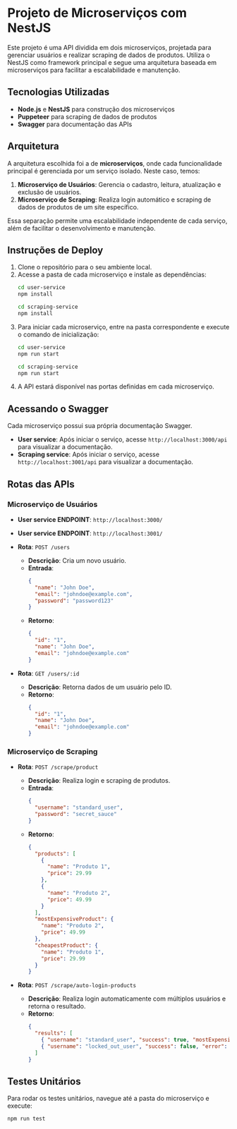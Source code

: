 
# Projeto de Microserviços com NestJS

Este projeto é uma API dividida em dois microserviços, projetada para gerenciar usuários e realizar scraping de dados de produtos. Utiliza o NestJS como framework principal e segue uma arquitetura baseada em microserviços para facilitar a escalabilidade e manutenção.

## Tecnologias Utilizadas

- **Node.js** e **NestJS** para construção dos microserviços
- **Puppeteer** para scraping de dados de produtos
- **Swagger** para documentação das APIs

## Arquitetura

A arquitetura escolhida foi a de **microserviços**, onde cada funcionalidade principal é gerenciada por um serviço isolado. Neste caso, temos:

1. **Microserviço de Usuários**: Gerencia o cadastro, leitura, atualização e exclusão de usuários.
2. **Microserviço de Scraping**: Realiza login automático e scraping de dados de produtos de um site específico.

Essa separação permite uma escalabilidade independente de cada serviço, além de facilitar o desenvolvimento e manutenção.

## Instruções de Deploy

1. Clone o repositório para o seu ambiente local.
2. Acesse a pasta de cada microserviço e instale as dependências:
   ```bash
   cd user-service
   npm install
   ```
   ```bash
   cd scraping-service
   npm install
   ```
3. Para iniciar cada microserviço, entre na pasta correspondente e execute o comando de inicialização:
   ```bash
   cd user-service
   npm run start
   ```
   ```bash
   cd scraping-service
   npm run start
   ```
4. A API estará disponível nas portas definidas em cada microserviço.

## Acessando o Swagger

Cada microserviço possui sua própria documentação Swagger.

- **User service**: Após iniciar o serviço, acesse `http://localhost:3000/api` para visualizar a documentação.
- **Scraping service**: Após iniciar o serviço, acesse `http://localhost:3001/api` para visualizar a documentação.

## Rotas das APIs

### Microserviço de Usuários

- **User service ENDPOINT**: `http://localhost:3000/`
- **User service ENDPOINT**: `http://localhost:3001/`

- **Rota**: `POST /users`
  - **Descrição**: Cria um novo usuário.
  - **Entrada**:
    ```json
    {
      "name": "John Doe",
      "email": "johndoe@example.com",
      "password": "password123"
    }
    ```
  - **Retorno**:
    ```json
    {
      "id": "1",
      "name": "John Doe",
      "email": "johndoe@example.com"
    }
    ```

- **Rota**: `GET /users/:id`
  - **Descrição**: Retorna dados de um usuário pelo ID.
  - **Retorno**:
    ```json
    {
      "id": "1",
      "name": "John Doe",
      "email": "johndoe@example.com"
    }
    ```

### Microserviço de Scraping

- **Rota**: `POST /scrape/product`
  - **Descrição**: Realiza login e scraping de produtos.
  - **Entrada**:
    ```json
    {
      "username": "standard_user",
      "password": "secret_sauce"
    }
    ```
  - **Retorno**:
    ```json
    {
      "products": [
        {
          "name": "Produto 1",
          "price": 29.99
        },
        {
          "name": "Produto 2",
          "price": 49.99
        }
      ],
      "mostExpensiveProduct": {
        "name": "Produto 2",
        "price": 49.99
      },
      "cheapestProduct": {
        "name": "Produto 1",
        "price": 29.99
      }
    }
    ```

- **Rota**: `POST /scrape/auto-login-products`
  - **Descrição**: Realiza login automaticamente com múltiplos usuários e retorna o resultado.
  - **Retorno**:
    ```json
    {
      "results": [
        { "username": "standard_user", "success": true, "mostExpensiveProduct": { "name": "Produto X", "price": 49.99 } },
        { "username": "locked_out_user", "success": false, "error": "Este usuário está bloqueado." }
      ]
    }
    ```

## Testes Unitários

Para rodar os testes unitários, navegue até a pasta do microserviço e execute:
```bash
npm run test
```

